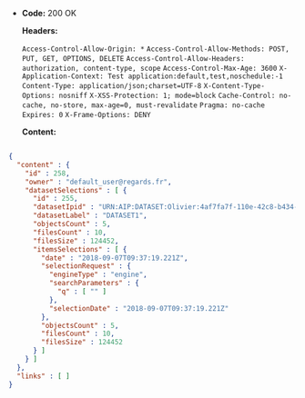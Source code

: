 * **Code:** 200 OK

  **Headers:**

  `Access-Control-Allow-Origin: *`
  `Access-Control-Allow-Methods: POST, PUT, GET, OPTIONS, DELETE`
  `Access-Control-Allow-Headers: authorization, content-type, scope`
  `Access-Control-Max-Age: 3600`
  `X-Application-Context: Test application:default,test,noschedule:-1`
  `Content-Type: application/json;charset=UTF-8`
  `X-Content-Type-Options: nosniff`
  `X-XSS-Protection: 1; mode=block`
  `Cache-Control: no-cache, no-store, max-age=0, must-revalidate`
  `Pragma: no-cache`
  `Expires: 0`
  `X-Frame-Options: DENY`

  **Content:**

```json

{
  "content" : {
    "id" : 258,
    "owner" : "default_user@regards.fr",
    "datasetSelections" : [ {
      "id" : 255,
      "datasetIpid" : "URN:AIP:DATASET:Olivier:4af7fa7f-110e-42c8-b434-7c863c280548:V1",
      "datasetLabel" : "DATASET1",
      "objectsCount" : 5,
      "filesCount" : 10,
      "filesSize" : 124452,
      "itemsSelections" : [ {
        "date" : "2018-09-07T09:37:19.221Z",
        "selectionRequest" : {
          "engineType" : "engine",
          "searchParameters" : {
            "q" : [ "" ]
          },
          "selectionDate" : "2018-09-07T09:37:19.221Z"
        },
        "objectsCount" : 5,
        "filesCount" : 10,
        "filesSize" : 124452
      } ]
    } ]
  },
  "links" : [ ]
}
```
